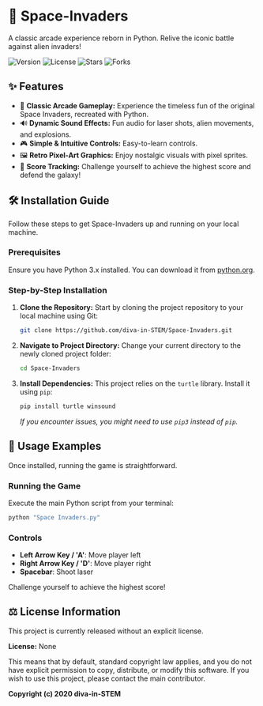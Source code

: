 # 🚀 Space-Invaders

A classic arcade experience reborn in Python. Relive the iconic battle against alien invaders!

![Version](https://img.shields.io/badge/version-1.0.0-blue)
![License](https://img.shields.io/badge/license-None-lightgrey)
![Stars](https://img.shields.io/github/stars/diva-in-STEM/Space-Invaders?style=social)
![Forks](https://img.shields.io/github/forks/diva-in-STEM/Space-Invaders?style=social)


## ✨ Features

*   👾 **Classic Arcade Gameplay:** Experience the timeless fun of the original Space Invaders, recreated with Python.
*   🔊 **Dynamic Sound Effects:** Fun audio for laser shots, alien movements, and explosions.
*   🎮 **Simple & Intuitive Controls:** Easy-to-learn controls.
*   🖼️ **Retro Pixel-Art Graphics:** Enjoy nostalgic visuals with pixel sprites.
*   🎯 **Score Tracking:** Challenge yourself to achieve the highest score and defend the galaxy!


## 🛠️ Installation Guide

Follow these steps to get Space-Invaders up and running on your local machine.

### Prerequisites

Ensure you have Python 3.x installed. You can download it from [python.org](https://www.python.org/downloads/).

### Step-by-Step Installation

1.  **Clone the Repository:**
    Start by cloning the project repository to your local machine using Git:

    ```bash
    git clone https://github.com/diva-in-STEM/Space-Invaders.git
    ```

2.  **Navigate to Project Directory:**
    Change your current directory to the newly cloned project folder:

    ```bash
    cd Space-Invaders
    ```

3.  **Install Dependencies:**
    This project relies on the `turtle` library. Install it using `pip`:

    ```bash
    pip install turtle winsound
    ```

    *If you encounter issues, you might need to use `pip3` instead of `pip`.*


## 🚀 Usage Examples

Once installed, running the game is straightforward.

### Running the Game

Execute the main Python script from your terminal:

```bash
python "Space Invaders.py"
```

### Controls

*   **Left Arrow Key / 'A'**: Move player left
*   **Right Arrow Key / 'D'**: Move player right
*   **Spacebar**: Shoot laser

Challenge yourself to achieve the highest score!

## ⚖️ License Information

This project is currently released without an explicit license.

**License:** None

This means that by default, standard copyright law applies, and you do not have explicit permission to copy, distribute, or modify this software. If you wish to use this project, please contact the main contributor.

**Copyright (c) 2020 diva-in-STEM**
